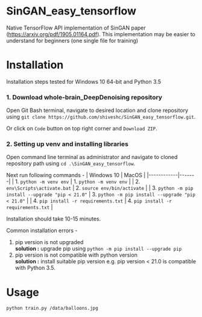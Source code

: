 # SinGAN_easy_tensorflow
Native TensorFlow API implementation of SinGAN paper (https://arxiv.org/pdf/1905.01164.pdf). This implementation may be easier to understand for beginners (one single file for training)

# Installation
Installation steps tested for Windows 10 64-bit and Python 3.5

### 1. Download whole-brain_DeepDenoising repository
Open Git Bash terminal, navigate to desired location and clone repository using `git clone https://github.com/shiveshc/SinGAN_easy_tensorflow.git`.

Or click on `Code` button on top right corner and `Download ZIP`.

### 2. Setting up venv and installing libraries
Open command line terminal as administrator and navigate to cloned repository path using `cd .\SinGAN_easy_tensorflow`.

Next run following commands - 
| Windows 10 | MacOS |
|------------|-------|
| 1. `python -m venv env` | 1. `python -m venv env` |
| 2. `env\Scripts\activate.bat` | 2. `source env/bin/activate` |
| 3. `python -m pip install --upgrade "pip < 21.0"` | 3. `python -m pip install --upgrade "pip < 21.0"` |
| 4. `pip install -r requirements.txt` | 4. `pip install -r requirements.txt` |

Installation should take 10-15 minutes.

Common installation errors -
1. pip version is not upgraded\
    __solution :__ upgrade pip using `python -m pip install --upgrade pip`
2. pip version is not compatible with python version\
    __solution :__ install suitable pip version e.g. pip version < 21.0 is compatible with Python 3.5.


# Usage
`python train.py /data/balloons.jpg`
